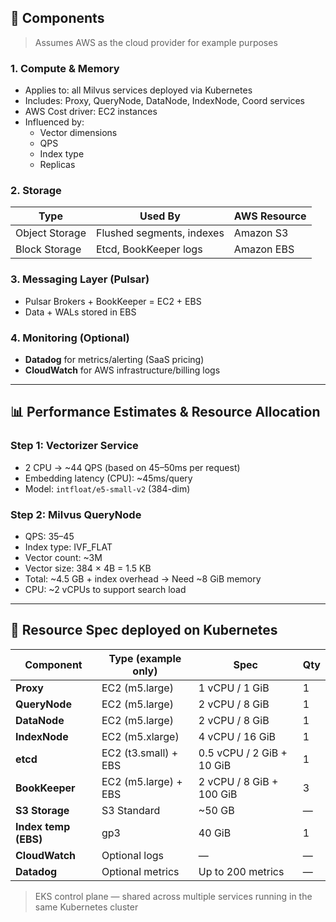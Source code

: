 

## 🧭 Components
> Assumes AWS as the cloud provider for example purposes

### 1. Compute & Memory
- Applies to: all Milvus services deployed via Kubernetes  
- Includes: Proxy, QueryNode, DataNode, IndexNode, Coord services  
- AWS Cost driver: EC2 instances  
- Influenced by:
  - Vector dimensions  
  - QPS  
  - Index type  
  - Replicas

### 2. Storage

| Type            | Used By                   | AWS Resource |
|-----------------|---------------------------|---------------|
| Object Storage  | Flushed segments, indexes | Amazon S3     |
| Block Storage   | Etcd, BookKeeper logs     | Amazon EBS    |

### 3. Messaging Layer (Pulsar)
- Pulsar Brokers + BookKeeper = EC2 + EBS  
- Data + WALs stored in EBS

### 4. Monitoring (Optional)
- **Datadog** for metrics/alerting (SaaS pricing)
- **CloudWatch** for AWS infrastructure/billing logs

---

## 📊 Performance Estimates & Resource Allocation

### Step 1: Vectorizer Service
- 2 CPU → ~44 QPS (based on 45–50ms per request)  
- Embedding latency (CPU): ~45ms/query  
- Model: `intfloat/e5-small-v2` (384-dim)

### Step 2: Milvus QueryNode
- QPS: 35–45  
- Index type: IVF_FLAT  
- Vector count: ~3M  
- Vector size: 384 × 4B = 1.5 KB  
- Total: ~4.5 GB + index overhead → Need ~8 GiB memory  
- CPU: ~2 vCPUs to support search load

---

## 💸 Resource Spec deployed on Kubernetes

| Component          | Type (example only)           | Spec                     | Qty | 
|-------------------|-----------------|---------------------------|-----|
| **Proxy**          | EC2 (m5.large)  | 1 vCPU / 1 GiB            | 1   |            
| **QueryNode**      | EC2 (m5.large)  | 2 vCPU / 8 GiB            | 1   | 
| **DataNode**       | EC2 (m5.large)  | 2 vCPU / 8 GiB            | 1   | 
| **IndexNode**      | EC2 (m5.xlarge) | 4 vCPU / 16 GiB           | 1   | 
| **etcd**           | EC2 (t3.small) + EBS | 0.5 vCPU / 2 GiB + 10 GiB | 1 |
| **BookKeeper**     | EC2 (m5.large) + EBS | 2 vCPU / 8 GiB + 100 GiB | 3 | 
| **S3 Storage**     | S3 Standard     | ~50 GB                    | —   |
| **Index temp (EBS)** | gp3          | 40 GiB                    | 1   | 
| **CloudWatch**     | Optional logs   | —                         | —   | 
| **Datadog**        | Optional metrics| Up to 200 metrics         | —   | 

> EKS control plane — shared across multiple services running in the same Kubernetes cluster
